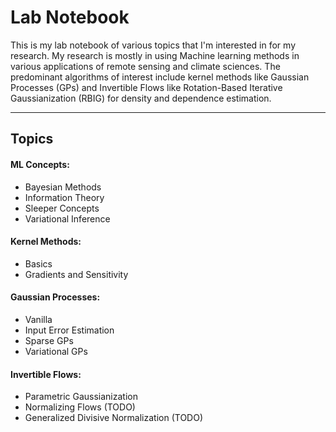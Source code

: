 # Lab Notebook

This is my lab notebook of various topics that I'm interested in for my research. My research is mostly in using Machine learning methods in various applications of remote sensing and climate sciences. The predominant algorithms of interest include kernel methods like Gaussian Processes (GPs) and Invertible Flows like Rotation-Based Iterative Gaussianization (RBIG) for density and dependence estimation.

---
## Topics

#### ML Concepts:

* Bayesian Methods
* Information Theory
* Sleeper Concepts
* Variational Inference

#### Kernel Methods:

* Basics
* Gradients and Sensitivity

#### Gaussian Processes:

* Vanilla
* Input Error Estimation
* Sparse GPs
* Variational GPs

#### Invertible Flows:

* Parametric Gaussianization
* Normalizing Flows (TODO)
* Generalized Divisive Normalization (TODO)

